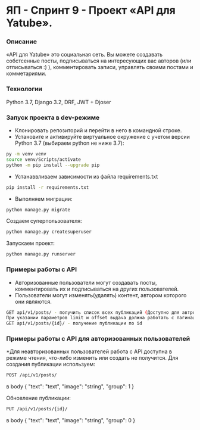 # ЯП - Спринт 9 - Проект «API для Yatube».

### Описание
«API для Yatube» это социальная сеть. 
Вы можете создавать собстсенные посты, подписываться на интересующих вас авторов (или отписываться :) ), комментировать записи, управлять своими постами и комметариями.

### Технологии
Python 3.7, Django 3.2, DRF, JWT + Djoser
### Запуск проекта в dev-режиме
- Клонировать репозиторий и перейти в него в командной строке.
- Установите и активируйте виртуальное окружение c учетом версии Python 3.7 (выбираем python не ниже 3.7):
```bash
py -m venv venv
source venv/Scripts/activate
python -m pip install --upgrade pip
```
- Устанаввливаем зависимости из файла requirements.txt
```bash
pip install -r requirements.txt
```
- Выполняем миграции:
```bash
python manage.py migrate
```
Создаем суперпользователя:
```bash
python manage.py createsuperuser
```
Запускаем проект:
```bash
python manage.py runserver
```
### Примеры работы с API
- Авторизованные пользователи могут создавать посты,
комментировать их и подписываться на других пользователей.
- Пользователи могут изменять(удалять) контент, автором которого они являются.
```bash
GET api/v1/posts/ - получить список всех публикаций (Доступно для автроризованного/неавторизованного пользователя)
При указании параметров limit и offset выдача должна работать с пагинацией
GET api/v1/posts/{id}/ - получение публикации по id
```

### Примеры работы с API для авторизованных пользователей
*Для неавторизованных пользователей работа с API доступна в режиме чтения,
что-либо изменить или создать не получится.
Для создания публикации используем:

```bash
POST /api/v1/posts/
```
в body
{
"text": "text",
"image": "string",
"group": 1
}

Обновление публикации:
```bash
PUT /api/v1/posts/{id}/
```
в body
{
"text": "text",
"image": "string",
"group": 0
}
